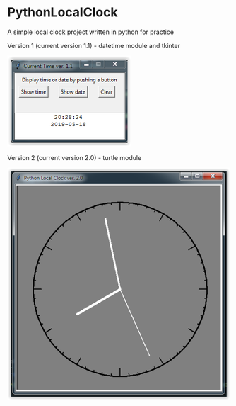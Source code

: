 # PythonLocalClock
A simple local clock project written in python for practice

Version 1 (current version 1.1) - datetime module and tkinter

![](image/PythonLocalClock_1.PNG)

Version 2 (current version 2.0) - turtle module

![](image/PythonLocalClock_2.PNG)

